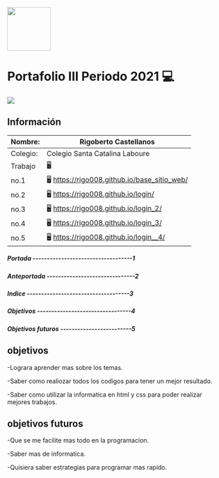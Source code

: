 

<img width="100px" src="https://jefuentes80.github.io/starup_scl/img/logo_SCL%20(3).png">

# Portafolio III Periodo 2021 💻

<img src="https://www.google.com/imgres?imgurl=https%3A%2F%2Fwww.tecnologia-informatica.com%2Fwp-content%2Fuploads%2F2021%2F01%2Fword-image.jpeg&imgrefurl=https%3A%2F%2Fwww.tecnologia-informatica.com%2Fque-es-computacion%2F&tbnid=xg9TmHMd7tQJXM&vet=12ahUKEwjrrqKB-J_zAhUmZN8KHc90AJwQMygDegUIARDPAQ..i&docid=ttJR62PMaOftEM&w=500&h=281&q=computacion&ved=2ahUKEwjrrqKB-J_zAhUmZN8KHc90AJwQMygDegUIARDPAQ">

## Información

|  Nombre: | Rigoberto Castellanos  |
| ------------ | ------------ |
|  Colegio: | Colegio Santa Catalina Laboure  |
| Trabajo | 🖥️ |
|  no.1 | 🖥️ https://rigo008.github.io/base_sitio_web/ |
|  no.2 | 🖥️ https://rigo008.github.io/login/ |
|  no.3 | 🖥️ https://rigo008.github.io/login_2/ |
|  no.4 | 🖥️ https://rigo008.github.io/login_3/ |
|  no.5 | 🖥️ https://rigo008.github.io/login__4/ |

            
##### Portada -----------------------------------1
##### Anteportada -------------------------------2
##### Indice ------------------------------------3
##### Objetivos ---------------------------------4
##### Objetivos futuros -------------------------5


## objetivos 

-Lograra aprender mas sobre los temas.

-Saber como realiozar todos los codigos para tener un mejor resultado. 

-Saber como utilizar la informatica en html y css para poder realizar mejores trabajos.


## objetivos futuros 

-Que se me facilite mas todo en la programacion.

-Saber mas de informatica.

-Quisiera saber estrategias para programar mas rapido.



